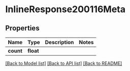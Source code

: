 # InlineResponse200116Meta

## Properties
Name | Type | Description | Notes
------------ | ------------- | ------------- | -------------
**count** | **float** |  | 

[[Back to Model list]](../../README.md#documentation-for-models) [[Back to API list]](../../README.md#documentation-for-api-endpoints) [[Back to README]](../../README.md)

